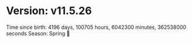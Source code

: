 # Version: v11.5.26
Time since birth: 4196 days, 100705 hours, 6042300 minutes, 362538000 seconds
Season: Spring 🌸

